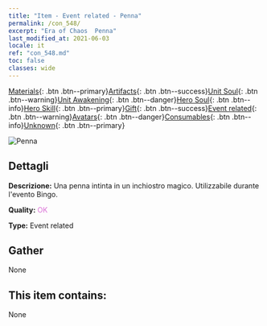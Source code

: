 ```yaml
---
title: "Item - Event related - Penna"
permalink: /con_548/
excerpt: "Era of Chaos  Penna"
last_modified_at: 2021-06-03
locale: it
ref: "con_548.md"
toc: false
classes: wide
---
```

 [Materials](/ItemsIT/){: .btn .btn--primary}[Artifacts](/ItemsIT/Artifacts/){: .btn .btn--success}[Unit Soul](/ItemsIT/UnitSoul/){: .btn .btn--warning}[Unit Awakening](/ItemsIT/UnitAwakening/){: .btn .btn--danger}[Hero Soul](/ItemsIT/HeroSoul/){: .btn .btn--info}[Hero Skill](/ItemsIT/HeroSkill/){: .btn .btn--primary}[Gift](/ItemsIT/Gift/){: .btn .btn--success}[Event related](/ItemsIT/Events/){: .btn .btn--warning}[Avatars](/ItemsIT/Avatars/){: .btn .btn--danger}[Consumables](/ItemsIT/Consumables/){: .btn .btn--info}[Unknown](/ItemsIT/Unknown/){: .btn .btn--primary}

 ![Penna](/images/t/i_10034.png)

## Dettagli
 **Descrizione:** Una penna intinta in un inchiostro magico. Utilizzabile durante l'evento Bingo.

 **Quality:** <span style="color: #DA70D6">OK</span>

 **Type:** Event related

## Gather

  None

## This item contains:

  None

